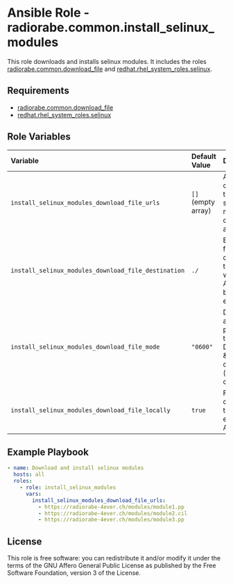# Ansible Role - radiorabe.common.install_selinux_modules

This role downloads and installs selinux modules. It includes the roles [radiorabe.common.download_file](https://github.com/radiorabe/ansible-collection-common/tree/main/roles/download_file) and [redhat.rhel_system_roles.selinux](https://github.com/linux-system-roles/selinux).

## Requirements

* [radiorabe.common.download_file](https://github.com/radiorabe/ansible-collection-common/tree/main/roles/download_file) 
* [redhat.rhel_system_roles.selinux](https://github.com/linux-system-roles/selinux)

## Role Variables

| Variable | Default Value | Description |
| :--- | :--- | :--- |
| `install_selinux_modules_download_file_urls` | `[]` (empty array) | An array containing all the urls of the selinux modules to be downloaded and installed. |
| `install_selinux_modules_download_file_destination` | `./` | By default, the files are downloaded to the path where the Ansible play is being executed. |
| `install_selinux_modules_download_file_mode` | `"0600"` | Default access permission of the file. Default is read & write for the owner (`ansible_user`) only. |
| `install_selinux_modules_download_file_locally` | `true` | Files are downloaded to the host executing the Ansible play. |

## Example Playbook

```yaml
- name: Download and install selinux modules
  hosts: all
  roles:
    - role: install_selinux_modules
      vars:
        install_selinux_modules_download_file_urls:
          - https://radiorabe-4ever.ch/modules/module1.pp
          - https://radiorabe-4ever.ch/modules/module2.cil
          - https://radiorabe-4ever.ch/modules/module3.pp
```

## License

This role is free software: you can redistribute it and/or modify it under the terms of the GNU Affero General Public License as published by the Free Software Foundation, version 3 of the License.
